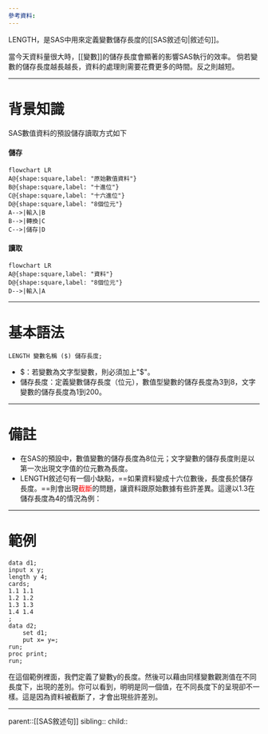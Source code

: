 ```yaml
---
參考資料:
---
```

LENGTH，是SAS中用來定義變數儲存長度的[[SAS敘述句|敘述句]]。

當今天資料量很大時，[[變數]]的儲存長度會顯著的影響SAS執行的效率。
倘若變數的儲存長度越長越長，資料的處理則需要花費更多的時間。反之則越短。
- - -
# 背景知識
SAS數值資料的預設儲存讀取方式如下
#### 儲存
```mermaid
flowchart LR
A@{shape:square,label: "原始數值資料"}
B@{shape:square,label: "十進位"}
C@{shape:square,label: "十六進位"}
D@{shape:square,label: "8個位元"}
A-->|輸入|B
B-->|轉換|C
C-->|儲存|D
```
#### 讀取
```mermaid
flowchart LR
A@{shape:square,label: "資料"}
D@{shape:square,label: "8個位元"}
D-->|輸入|A
```
- - -
# 基本語法
```SAS
LENGTH 變數名稱 ($) 儲存長度;
```

- $：若變數為文字型變數，則必須加上"\$"。
- 儲存長度：定義變數儲存長度（位元），數值型變數的儲存長度為3到8，文字變數的儲存長度為1到200。
- - -
# 備註
- 在SAS的預設中，數值變數的儲存長度為8位元；文字變數的儲存長度則是以第一次出現文字值的位元數為長度。
- LENGTH敘述句有一個小缺點，==如果資料變成十六位數後，長度長於儲存長度。==則會出現<font color=red>截斷</font>的問題，讓資料跟原始數據有些許差異。這邊以1.3在儲存長度為4的情況為例：
- - -
# 範例
```SAS
data d1;
input x y;
length y 4;
cards;
1.1 1.1
1.2 1.2
1.3 1.3
1.4 1.4
;
data d2;
	set d1;
	put x= y=;
run;
proc print;
run;
```
在這個範例裡面，我們定義了變數y的長度。然後可以藉由同樣變數觀測值在不同長度下，出現的差別。你可以看到，明明是同一個值，在不同長度下的呈現卻不一樣。這是因為資料被截斷了，才會出現些許差別。
- - -
parent::[[SAS敘述句]]
sibling::
child::